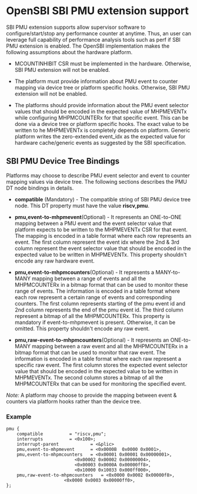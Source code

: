 OpenSBI SBI PMU extension support
==================================
SBI PMU extension supports allow supervisor software to configure/start/stop
any performance counter at anytime. Thus, an user can leverage full
capability of performance analysis tools such as perf if SBI PMU extension is
enabled. The OpenSBI implementation makes the following assumptions about the
hardware platform.

 * MCOUNTINHIBIT CSR must be implemented in the hardware. Otherwise, SBI PMU
extension will not be enabled.

 * The platform must provide information about PMU event to counter mapping
via device tree or platform specific hooks. Otherwise, SBI PMU extension will
not be enabled.

 * The platforms should provide information about the PMU event selector values
that should be encoded in the expected value of MHPMEVENTx while configuring
MHPMCOUNTERx for that specific event. This can be done via a device tree or
platform specific hooks. The exact value to be written to he MHPMEVENTx is
completely depends on platform. Generic platform writes the zero-extended event_idx
as the expected value for hardware cache/generic events as suggested by the SBI
specification.

SBI PMU Device Tree Bindings
----------------------------

Platforms may choose to describe PMU event selector and event to counter mapping
values via device tree. The following sections describes the PMU DT node
bindings in details.

* **compatible** (Mandatory) - The compatible string of SBI PMU device tree node.
This DT property must have the value **riscv,pmu**.

* **pmu,event-to-mhpmevent**(Optional) - It represents an ONE-to-ONE mapping
between a PMU event and the event selector value that platform expects to be
written to the MHPMEVENTx CSR for that event. The mapping is encoded in a
table format where each row represents an event. The first column represent the
event idx where the 2nd & 3rd column represent the event selector value that
should be encoded in the expected value to be written in MHPMEVENTx.
This property shouldn't encode any raw hardware event.

* **pmu,event-to-mhpmcounters**(Optional) - It represents a MANY-to-MANY
mapping between a range of events and all the MHPMCOUNTERx in a bitmap format
that can be used to monitor these range of events. The information is encoded in
a table format where each row represent a certain range of events and
corresponding counters. The first column represents starting of the pmu event id
and 2nd column represents the end of the pmu event id. The third column
represent a bitmap of all the MHPMCOUNTERx. This property is mandatory if
event-to-mhpmevent is present. Otherwise, it can be omitted. This property
shouldn't encode any raw event.

* **pmu,raw-event-to-mhpmcounters**(Optional) - It represents an ONE-to-MANY
mapping between a raw event and all the MHPMCOUNTERx in a bitmap format that can
be used to monitor that raw event. The information is encoded in a table format
where each raw represent a specific raw event. The first column stores the
expected event selector value that should be encoded in the expected value to be
written in MHPMEVENTx. The second column stores a bitmap of all the MHPMCOUNTERx
that can be used for monitoring the specified event.

*Note:* A platform may choose to provide the mapping between event & counters
via platform hooks rather than the device tree.

### Example

```
pmu {
	compatible 			= "riscv,pmu";
	interrupts 			= <0x100>;
	interrupt-parent 			= <&plic>
	pmu,event-to-mhpmevent 		= <0x0000B  0x0000 0x0001>,
	pmu,event-to-mhpmcounters 	= <0x00001 0x00001 0x00000001>,
						  <0x00002 0x00002 0x00000004>,
						  <0x00003 0x0000A 0x00000ff8>,
						  <0x10000 0x10033 0x000ff000>,
	pmu,raw-event-to-mhpmcounters 	= <0x0000 0x0002 0x00000f8>,
					  <0x0000 0x0003 0x00000ff0>,
};

```
